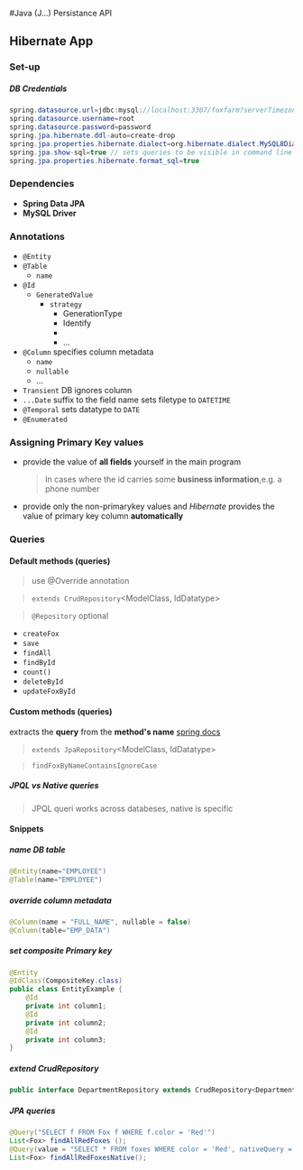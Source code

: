#Java (J...) Persistance API
## Hibernate App

### Set-up
##### DB Credentials
```java
spring.datasource.url=jdbc:mysql://localhost:3307/foxfarm?serverTimezone=UTC
spring.datasource.username=root
spring.datasource.password=password
spring.jpa.hibernate.ddl-auto=create-drop
spring.jpa.properties.hibernate.dialect=org.hibernate.dialect.MySQL8Dialect
spring.jpa.show-sql=true // sets queries to be visible in command line while running the program
spring.jpa.properties.hibernate.format_sql=true
```

### Dependencies

* **Spring Data JPA**
* **MySQL Driver**

### Annotations
* `@Entity`
* `@Table`
  * `name`
* `@Id`
  * `GeneratedValue`
    * `strategy` 
      * GenerationType
      * Identify
      * 
      * ...
* `@Column` specifies column metadata
  * `name`
  * `nullable`
  * ...
* `Transient` DB ignores column
* `...Date` suffix to the field name sets filetype to `DATETIME`
* `@Temporal` sets datatype to `DATE`
* `@Enumerated`

### Assigning Primary Key values

* provide the value of **all fields** yourself in the main program
  > In cases where the id carries some **business information**,e.g. a phone number
* provide only the non-primarykey values and *Hibernate* provides the value of primary key column **automatically**

### Queries

#### Default methods (queries)

> use @Override annotation

> `extends CrudRepository`\<ModelClass, IdDatatype>

  > `@Repository` optional

* `createFox`
* `save`
* `findAll`
* `findById`
* `count()`
* `deleteById` 
* `updateFoxById`

#### Custom methods (queries)

extracts the **query** from the **method's name**
[spring docs](https://docs.spring.io/spring-data/jpa/docs/current/reference/html/#jpa.query-methods.query-creation)

> `extends JpaRepository`\<ModelClass, IdDatatype>

> `findFoxByNameContainsIgnoreCase`

##### JPQL vs Native queries

> JPQL queri works across databeses, native is specific


#### Snippets
##### name DB table
```java
@Entity(name="EMPLOYEE")
@Table(name="EMPLOYEE")
```
##### override column metadata
```java
@Column(name = "FULL_NAME", nullable = false)
@Column(table="EMP_DATA")
```
##### set composite Primary key
```java
@Entity
@IdClass(CompositeKey.class)
public class EntityExample {
    @Id
    private int column1;
    @Id
    private int column2;
    @Id
    private int column3;
}
```
##### extend CrudRepository
```java
public interface DepartmentRepository extends CrudRepository<Department, Long> {...}
```
##### JPA queries
```java
@Query("SELECT f FROM Fox f WHERE f.color = 'Red'")
List<Fox> findAllRedFoxes ();
@Query(value = "SELECT * FROM foxes WHERE color = 'Red', nativeQuery = true)
List<Fox> findAllRedFoxesNative();
```



